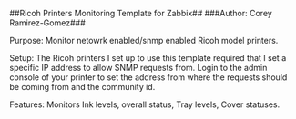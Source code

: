 ##Ricoh Printers Monitoring Template for Zabbix##
###Author: Corey Ramirez-Gomez###

Purpose: Monitor netowrk enabled/snmp enabled Ricoh model printers.

Setup: The Ricoh printers I set up to use this template required that I set a specific IP address to allow SNMP requests from. Login to the admin console of your printer to set the address from where the requests should be coming from and the community id.

Features: Monitors Ink levels, overall status, Tray levels, Cover statuses.

